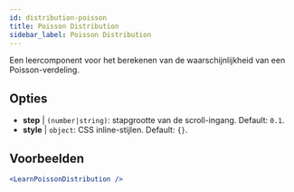 ```yaml
---
id: distribution-poisson
title: Poisson Distribution
sidebar_label: Poisson Distribution
---
```


Een leercomponent voor het berekenen van de waarschijnlijkheid van een Poisson-verdeling.

## Opties

* __step__ | `(number|string)`: stapgrootte van de scroll-ingang. Default: `0.1`.
* __style__ | `object`: CSS inline-stijlen. Default: `{}`.


## Voorbeelden

```jsx live
<LearnPoissonDistribution />
```

